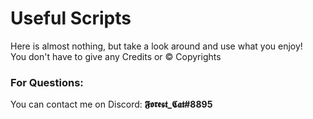 # Useful Scripts
Here is almost nothing, but take a look around and use what you enjoy!<br />
You don't have to give any Credits or &copy; Copyrights<br />

### For Questions:<br />
You can contact me on Discord: **𝕱𝖔𝖗𝖊𝖘𝖙_𝕮𝖆𝖙#8895**
